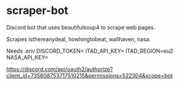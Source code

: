 # scraper-bot

Discord bot that uses beautifulsoup4 to scrape web pages.

Scrapes isthereanydeal, howlongtobeat, wallhaven, nasa.

Needs .env
DISCORD_TOKEN=
ITAD_API_KEY=
ITAD_REGION=eu2
NASA_API_KEY=

https://discord.com/api/oauth2/authorize?client_id=735608753717510215&permissions=522304&scope=bot
